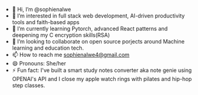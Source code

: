 - 👋 Hi, I’m @sophienalwe
- 👀 I’m interested in full stack web development, AI-driven productivity tools and faith-based apps
- 🌱 I’m currently learning Pytorch, advanced React patterns and deepening my C encryption skills(RSA)
- 💞️ I’m looking to collaborate on open source porjects around Machine learning and education tech.
- 📫 How to reach me sophienalwe4@gmail.com
- 😄 Pronouns: She/her
- ⚡ Fun fact: I've built a smart study notes converter aka note genie using OPENAI's API and I close my apple watch rings with pilates and hip-hop step classes. 

<!---
sophienalwe/sophienalwe is a ✨ special ✨ repository because its `README.md` (this file) appears on your GitHub profile.
You can click the Preview link to take a look at your changes.
--->
